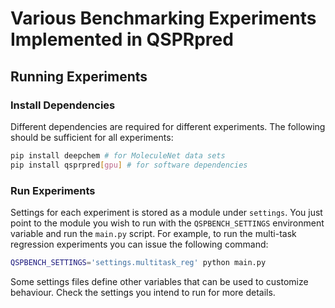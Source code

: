 # Various Benchmarking Experiments Implemented in QSPRpred

## Running Experiments

### Install Dependencies

Different dependencies are required for different experiments. The following should be sufficient for all experiments:

```bash
pip install deepchem # for MoleculeNet data sets
pip install qsprpred[gpu] # for software dependencies
```

### Run Experiments

Settings for each experiment is stored as a module under `settings`. You just point to the module you wish to run with the `QSPBENCH_SETTINGS` environment variable and run the `main.py` script. For example, to run the multi-task regression experiments you can issue the following command:

```bash
QSPBENCH_SETTINGS='settings.multitask_reg' python main.py
```

Some settings files define other variables that can be used to customize behaviour. Check the settings you intend to run for more details.
